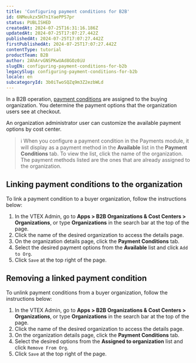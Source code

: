 ```yaml
---
title: 'Configuring payment conditions for B2B'
id: 6NMeukzx5H7n1YaePPS7pr
status: PUBLISHED
createdAt: 2024-07-25T16:31:16.186Z
updatedAt: 2024-07-25T17:07:27.442Z
publishedAt: 2024-07-25T17:07:27.442Z
firstPublishedAt: 2024-07-25T17:07:27.442Z
contentType: tutorial
productTeam: B2B
author: 2AhArvGNSPKwUAd8GOz0iU
slugEN: configuring-payment-conditions-for-b2b
legacySlug: configuring-payment-conditions-for-b2b
locale: en
subcategoryId: 3b0iTwoSQZq9m3Z2ezbWLd
---
```


In a B2B operation, [payment conditions](https://help.vtex.com/es/tutorial/how-to-configure-payment-conditions--tutorials_455?&utm_source=autocomplete) are assigned to the buying organization. You determine the payment options that the organization users see at checkout.

An organization administrator user can customize the available payment options by cost center.

> ℹ️ When you configure a payment condition in the Payments module, it will display as a payment method in the **Available** list in the **Payment Conditions** tab. To view the list, click the name of the organization. The payment methods listed are the ones that are already assigned to the organization.

## Linking payment conditions to the organization
To link a payment condition to a buyer organization, follow the instructions below:

1. In the VTEX Admin, go to **Apps > B2B Organizations & Cost Centers > Organizations**, or type **Organizations** in the search bar at the top of the page.
2. Click the name of the desired organization to access the details page.
3. On the organization details page, click the **Payment Conditions** tab.
4. Select the desired payment options from the **Available** list and click `Add to Org`.
5. Click `Save` at the top right of the page.

## Removing a linked payment condition
To unlink payment conditions from a buyer organization, follow the instructions below:

1. In the VTEX Admin, go to **Apps > B2B Organizations & Cost Centers > Organizations**, or type **Organizations** in the search bar at the top of the page.
2. Click the name of the desired organization to access the details page.
3. On the organization details page, click the **Payment Conditions** tab.
4. Select the desired options from the **Assigned to organization** list and click `Remove From Org`.
5. Click `Save` at the top right of the page.

